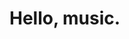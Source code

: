 # Hello, music.
<script src="gallery.js" type=module></script>
<link rel="stylesheet" href="styles/gallery.css">
<script>const gallery = {{ site.data.discography | jsonify }};</script>
<div id=gallery></div>
